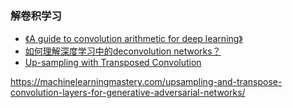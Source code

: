 ### 解卷积学习

* [《A guide to convolution arithmetic for deep learning》](paper/2018-A%20guide%20to%20convolution%20arithmetic%20for%20deep%20learning%20.pdf)
* [如何理解深度学习中的deconvolution networks？](https://www.zhihu.com/question/43609045/answer/132235276)
* [Up-sampling with Transposed Convolution](https://towardsdatascience.com/up-sampling-with-transposed-convolution-9ae4f2df52d0)

https://machinelearningmastery.com/upsampling-and-transpose-convolution-layers-for-generative-adversarial-networks/